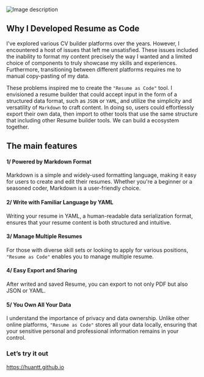 
![Image description](https://dev-to-uploads.s3.amazonaws.com/uploads/articles/iv6l4t1rwkupbu0ubgap.png)


## Why I Developed Resume as Code

I've explored various CV builder platforms over the years.
However, I encountered a host of issues that left me unsatisfied.
These issues included the inability to format my content precisely the way I wanted and a limited choice of components to truly showcase my skills and experiences.
Furthermore, transitioning between different platforms requires me to manual copy-pasting of my data.

These problems inspired me to create the `"Resume as Code"` tool. I envisioned a resume builder that could accept input in the form of a structured data format, such as `JSON` or `YAML`, and utilize the simplicity and versatility of `Markdown` to craft content. In doing so, users could effortlessly export their own data, then import to other tools that use the same structure that including other Resume builder tools. We can build a ecosystem together.

## The main features

#### 1/ Powered by Markdown Format

Markdown is a simple and widely-used formatting language, making it easy for users to create and edit their resumes. Whether you're a beginner or a seasoned coder, Markdown is a user-friendly choice.

#### 2/ Write with Familiar Language by YAML

Writing your resume in YAML, a human-readable data serialization format, ensures that your resume content is both structured and intuitive. 

#### 3/ Manage Multiple Resumes
For those with diverse skill sets or looking to apply for various positions, `"Resume as Code"` enables you to manage multiple resume.

#### 4/ Easy Export and Sharing

After writed and saved Resume, you can export to not only PDF but also JSON or YAML.

#### 5/ You Own All Your Data

I understand the importance of privacy and data ownership. Unlike other online platforms, `"Resume as Code"` stores all your data locally, ensuring that your sensitive personal and professional information remains in your control.

### Let’s try it out
https://huantt.github.io